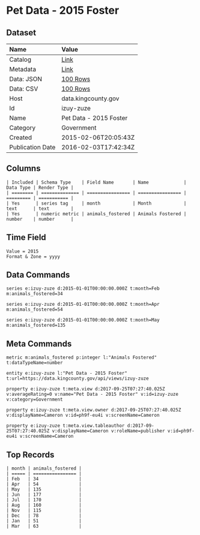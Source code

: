 # Pet Data - 2015 Foster

## Dataset

| Name | Value |
| :--- | :---- |
| Catalog | [Link](https://catalog.data.gov/dataset/pet-data-2015-foster) |
| Metadata | [Link](https://data.kingcounty.gov/api/views/izuy-zuze) |
| Data: JSON | [100 Rows](https://data.kingcounty.gov/api/views/izuy-zuze/rows.json?max_rows=100) |
| Data: CSV | [100 Rows](https://data.kingcounty.gov/api/views/izuy-zuze/rows.csv?max_rows=100) |
| Host | data.kingcounty.gov |
| Id | izuy-zuze |
| Name | Pet Data - 2015 Foster |
| Category | Government |
| Created | 2015-02-06T20:05:43Z |
| Publication Date | 2016-02-03T17:42:34Z |

## Columns

```ls
| Included | Schema Type    | Field Name       | Name             | Data Type | Render Type |
| ======== | ============== | ================ | ================ | ========= | =========== |
| Yes      | series tag     | month            | Month            | text      | text        |
| Yes      | numeric metric | animals_fostered | Animals Fostered | number    | number      |
```

## Time Field

```ls
Value = 2015
Format & Zone = yyyy
```

## Data Commands

```ls
series e:izuy-zuze d:2015-01-01T00:00:00.000Z t:month=Feb m:animals_fostered=34

series e:izuy-zuze d:2015-01-01T00:00:00.000Z t:month=Apr m:animals_fostered=54

series e:izuy-zuze d:2015-01-01T00:00:00.000Z t:month=May m:animals_fostered=135
```

## Meta Commands

```ls
metric m:animals_fostered p:integer l:"Animals Fostered" t:dataTypeName=number

entity e:izuy-zuze l:"Pet Data - 2015 Foster" t:url=https://data.kingcounty.gov/api/views/izuy-zuze

property e:izuy-zuze t:meta.view d:2017-09-25T07:27:40.025Z v:averageRating=0 v:name="Pet Data - 2015 Foster" v:id=izuy-zuze v:category=Government

property e:izuy-zuze t:meta.view.owner d:2017-09-25T07:27:40.025Z v:displayName=Cameron v:id=ph9f-eu4i v:screenName=Cameron

property e:izuy-zuze t:meta.view.tableauthor d:2017-09-25T07:27:40.025Z v:displayName=Cameron v:roleName=publisher v:id=ph9f-eu4i v:screenName=Cameron
```

## Top Records

```ls
| month | animals_fostered | 
| ===== | ================ | 
| Feb   | 34               | 
| Apr   | 54               | 
| May   | 135              | 
| Jun   | 177              | 
| Jul   | 170              | 
| Aug   | 160              | 
| Nov   | 115              | 
| Dec   | 78               | 
| Jan   | 51               | 
| Mar   | 63               | 
```